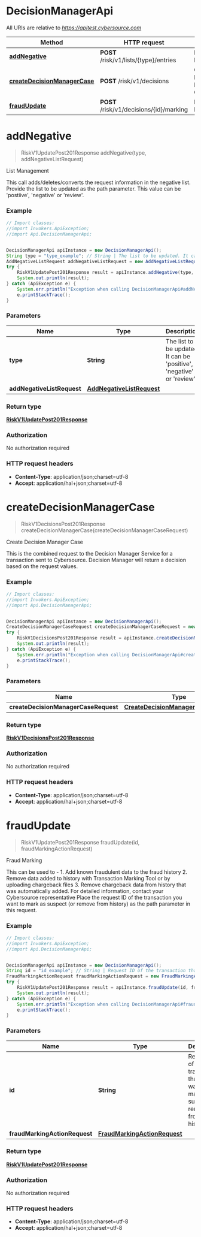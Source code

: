 # DecisionManagerApi

All URIs are relative to *https://apitest.cybersource.com*

Method | HTTP request | Description
------------- | ------------- | -------------
[**addNegative**](DecisionManagerApi.md#addNegative) | **POST** /risk/v1/lists/{type}/entries | List Management
[**createDecisionManagerCase**](DecisionManagerApi.md#createDecisionManagerCase) | **POST** /risk/v1/decisions | Create Decision Manager Case
[**fraudUpdate**](DecisionManagerApi.md#fraudUpdate) | **POST** /risk/v1/decisions/{id}/marking | Fraud Marking


<a name="addNegative"></a>
# **addNegative**
> RiskV1UpdatePost201Response addNegative(type, addNegativeListRequest)

List Management

This call adds/deletes/converts the request information in the negative list.  Provide the list to be updated as the path parameter. This value can be &#39;postiive&#39;, &#39;negative&#39; or &#39;review&#39;. 

### Example
```java
// Import classes:
//import Invokers.ApiException;
//import Api.DecisionManagerApi;


DecisionManagerApi apiInstance = new DecisionManagerApi();
String type = "type_example"; // String | The list to be updated. It can be 'positive', 'negative' or 'review'.
AddNegativeListRequest addNegativeListRequest = new AddNegativeListRequest(); // AddNegativeListRequest | 
try {
    RiskV1UpdatePost201Response result = apiInstance.addNegative(type, addNegativeListRequest);
    System.out.println(result);
} catch (ApiException e) {
    System.err.println("Exception when calling DecisionManagerApi#addNegative");
    e.printStackTrace();
}
```

### Parameters

Name | Type | Description  | Notes
------------- | ------------- | ------------- | -------------
 **type** | **String**| The list to be updated. It can be &#39;positive&#39;, &#39;negative&#39; or &#39;review&#39;. |
 **addNegativeListRequest** | [**AddNegativeListRequest**](AddNegativeListRequest.md)|  |

### Return type

[**RiskV1UpdatePost201Response**](RiskV1UpdatePost201Response.md)

### Authorization

No authorization required

### HTTP request headers

 - **Content-Type**: application/json;charset=utf-8
 - **Accept**: application/hal+json;charset=utf-8

<a name="createDecisionManagerCase"></a>
# **createDecisionManagerCase**
> RiskV1DecisionsPost201Response createDecisionManagerCase(createDecisionManagerCaseRequest)

Create Decision Manager Case

This is the combined request to the Decision Manager Service for a transaction sent to Cybersource. Decision Manager will return a decision based on the request values. 

### Example
```java
// Import classes:
//import Invokers.ApiException;
//import Api.DecisionManagerApi;


DecisionManagerApi apiInstance = new DecisionManagerApi();
CreateDecisionManagerCaseRequest createDecisionManagerCaseRequest = new CreateDecisionManagerCaseRequest(); // CreateDecisionManagerCaseRequest | 
try {
    RiskV1DecisionsPost201Response result = apiInstance.createDecisionManagerCase(createDecisionManagerCaseRequest);
    System.out.println(result);
} catch (ApiException e) {
    System.err.println("Exception when calling DecisionManagerApi#createDecisionManagerCase");
    e.printStackTrace();
}
```

### Parameters

Name | Type | Description  | Notes
------------- | ------------- | ------------- | -------------
 **createDecisionManagerCaseRequest** | [**CreateDecisionManagerCaseRequest**](CreateDecisionManagerCaseRequest.md)|  |

### Return type

[**RiskV1DecisionsPost201Response**](RiskV1DecisionsPost201Response.md)

### Authorization

No authorization required

### HTTP request headers

 - **Content-Type**: application/json;charset=utf-8
 - **Accept**: application/hal+json;charset=utf-8

<a name="fraudUpdate"></a>
# **fraudUpdate**
> RiskV1UpdatePost201Response fraudUpdate(id, fraudMarkingActionRequest)

Fraud Marking

This can be used to - 1. Add known fraudulent data to the fraud history 2. Remove data added to history with Transaction Marking Tool or by uploading chargeback files 3. Remove chargeback data from history that was automatically added. For detailed information, contact your Cybersource representative  Place the request ID of the transaction you want to mark as suspect (or remove from history) as the path parameter in this request. 

### Example
```java
// Import classes:
//import Invokers.ApiException;
//import Api.DecisionManagerApi;


DecisionManagerApi apiInstance = new DecisionManagerApi();
String id = "id_example"; // String | Request ID of the transaction that you want to mark as suspect or remove from history.
FraudMarkingActionRequest fraudMarkingActionRequest = new FraudMarkingActionRequest(); // FraudMarkingActionRequest | 
try {
    RiskV1UpdatePost201Response result = apiInstance.fraudUpdate(id, fraudMarkingActionRequest);
    System.out.println(result);
} catch (ApiException e) {
    System.err.println("Exception when calling DecisionManagerApi#fraudUpdate");
    e.printStackTrace();
}
```

### Parameters

Name | Type | Description  | Notes
------------- | ------------- | ------------- | -------------
 **id** | **String**| Request ID of the transaction that you want to mark as suspect or remove from history. |
 **fraudMarkingActionRequest** | [**FraudMarkingActionRequest**](FraudMarkingActionRequest.md)|  |

### Return type

[**RiskV1UpdatePost201Response**](RiskV1UpdatePost201Response.md)

### Authorization

No authorization required

### HTTP request headers

 - **Content-Type**: application/json;charset=utf-8
 - **Accept**: application/hal+json;charset=utf-8

